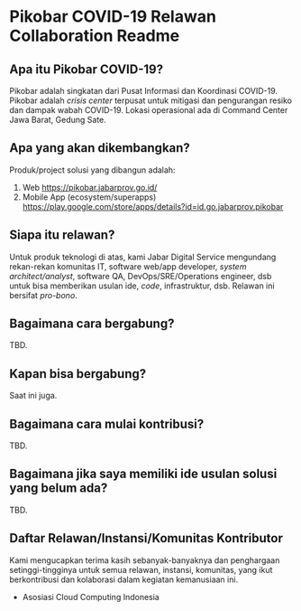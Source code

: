 # Pikobar COVID-19 Relawan Collaboration Readme

## Apa itu Pikobar COVID-19?
Pikobar adalah singkatan dari Pusat Informasi dan Koordinasi COVID-19. Pikobar adalah _crisis center_ terpusat untuk mitigasi dan pengurangan resiko dan dampak wabah COVID-19. Lokasi operasional ada di Command Center Jawa Barat, Gedung Sate.

## Apa yang akan dikembangkan?
Produk/project solusi yang dibangun adalah:
1. Web https://pikobar.jabarprov.go.id/
2. Mobile App (ecosystem/superapps) https://play.google.com/store/apps/details?id=id.go.jabarprov.pikobar

## Siapa itu relawan?
Untuk produk teknologi di atas, kami Jabar Digital Service mengundang rekan-rekan komunitas IT, software web/app developer, _system architect/analyst_, software QA, DevOps/SRE/Operations engineer, dsb untuk bisa memberikan usulan ide, _code_, infrastruktur, dsb. Relawan ini bersifat _pro-bono_.

## Bagaimana cara bergabung?
TBD.

## Kapan bisa bergabung?
Saat ini juga.

## Bagaimana cara mulai kontribusi?
TBD.

## Bagaimana jika saya memiliki ide usulan solusi yang belum ada?
TBD.

## Daftar Relawan/Instansi/Komunitas Kontributor
Kami mengucapkan terima kasih sebanyak-banyaknya dan penghargaan setinggi-tingginya untuk semua relawan, instansi, komunitas, yang ikut berkontribusi dan kolaborasi dalam kegiatan kemanusiaan ini.
- Asosiasi Cloud Computing Indonesia 
